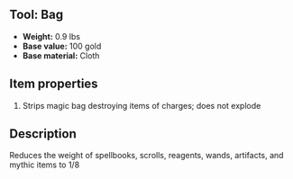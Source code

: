 ## Tool: Bag

- **Weight:** 0.9 lbs
- **Base value:** 100 gold
- **Base material:** Cloth

## Item properties

1. Strips magic bag destroying items of charges; does not explode

## Description

Reduces the weight of spellbooks, scrolls, reagents, wands, artifacts, and mythic items to 1/8
